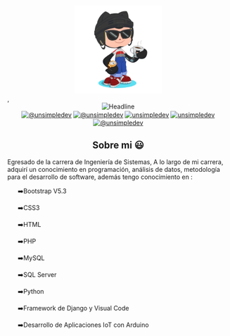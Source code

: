 <div>
    <div align=center>
        <img src="https://raw.githubusercontent.com/AhmedFathyDev/AhmedFathyDev/main/GitHub.png" alt="Avatar Diego Bonatti" height="200">
    </div>,
    <div align=center>
        <img src="https://readme-typing-svg.herokuapp.com?color=%236FDA44&size=32&center=true&vCenter=true&width=600&height=50&lines=Hola,+Soy+Diego+Bonatti+%F0%9F%91%8B;Egresado+de+Ingeniería+de+Sistemas" alt="Headline" />
    </div>
    <div align=center>
      <a href="#" target="blank"><img align="center" src="https://img.shields.io/badge/YouTube-FF0000?style=for-the-badge&logo=youtube&logoColor=white" alt="@unsimpledev"  /></a>
      <a href="#" target="blank"><img align="center" src="https://img.shields.io/badge/TikTok-000000?style=for-the-badge&logo=tiktok&logoColor=white" alt="@unsimpledev" /></a>
      <a href="https://www.linkedin.com/in/diego-bonatti-pajuelo" target="blank"><img align="center" src="https://img.shields.io/badge/LinkedIn-0077B5?style=for-the-badge&logo=linkedin&logoColor=white" alt="unsimpledev"/></a>
      <a href="www.youtube.com" target="blank"><img align="center" src="https://img.shields.io/badge/Facebook-1877F2?style=for-the-badge&logo=facebook&logoColor=white" alt="unsimpledev"  /></a>
      <a href = "mailto:bonattipajuelodiego2406@gmail.com" target="blank"><img align="center" src="https://img.shields.io/badge/Gmail-D14836?style=for-the-badge&logo=gmail&logoColor=white" alt="@unsimpledev"  /></a>
<br>
<h2>Sobre mi 😃</h2>
    </div>
    <div>
        <p>
            Egresado de la carrera de Ingeniería de Sistemas, A lo largo de mi carrera, adquirí un conocimiento en programación, análisis de datos, metodología para el desarrollo de software, además tengo conocimiento en :
<ol>➡️Bootstrap V5.3</ol>
<ol>➡️CSS3</ol>
<ol>➡️HTML</ol>
<ol>➡️PHP</ol>
<ol>➡️MySQL</ol>
<ol>➡️SQL Server</ol>
<ol>➡️Python</ol>
<ol>➡️Framework de Django y Visual Code</ol>
<ol>➡️Desarrollo de Aplicaciones IoT con Arduino</ol>
        </p>
    </div>
</div>
